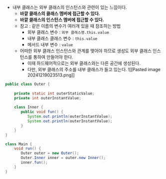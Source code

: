 - 내부 클래스는 외부 클래스의 인스턴스와 관련이 있는 느낌이다.
	- **바깥 클래스의 클래스 멤버에 접근할 수 있다.**
	- **바깥 클래스의 인스턴스 멤버에 접근할 수 있다.**
	- 참고 : 같은 이름의 변수가 여러개 있을 때 참조하는 방법
		- 외부 클래스 변수 : `외부 클래스명.this.value`
		- 내부 클래스 클래스 변수 : `this.value`
		- 메서드 내부 변수 : `value`
	- 어떠한 외부 클래스 인스턴스와 관계를 맺어야 하므로 생성도 외부 클래스 인스턴스를 통하여 만들어야 한다.
		- 이때 하드웨어적으로는 외부 클래스와는 다른 공간에 생성된다.
		- 다만, 외부 클래스의 주소를 내부 클래스가 들고 있는다.
![[Pasted image 20241219023513.png]]
```java
public class Outer {  
      
    private static int outerStaticValue;  
    private int outerInstantValue;  
      
    class Inner {  
       public void fun() {  
          System.out.println(outerInstantValue);  
          System.out.println(outerInstantValue);  
       }  
    }  
}

class Main {  
    void run() {  
       Outer outer = new Outer();  
       Outer.Inner inner = outer.new Inner();  
       inner.fun();
    }  
}
```